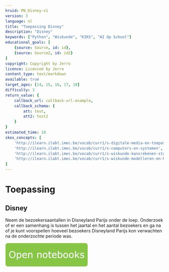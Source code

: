 ```yaml
---
hruid: PN_Disney-v1
version: 3
language: nl
title: "Toepassing Disney"
description: "Disney"
keywords: ["Python", "Wiskunde", "KIKS", "AI Op School"]
educational_goals: [
    {source: Source, id: id}, 
    {source: Source2, id: id2}
]
copyright: Copyright by Jerro
licence: Licenced by Jerro
content_type: text/markdown
available: true
target_ages: [14, 15, 16, 17, 18]
difficulty: 3
return_value: {
    callback_url: callback-url-example,
    callback_schema: {
        att: test,
        att2: test2
    }
}
estimated_time: 10
skos_concepts: [
    'http://ilearn.ilabt.imec.be/vocab/curr1/s-digitale-media-en-toepassingen', 
    'http://ilearn.ilabt.imec.be/vocab/curr1/s-computers-en-systemen', 
    'http://ilearn.ilabt.imec.be/vocab/curr1/s-wiskunde-kansrekenen-statistiek',
    'http://ilearn.ilabt.imec.be/vocab/curr1/s-wiskunde-modelleren-en-heuristiek'
]
---
```

# Toepassing
## Disney
Neem de bezoekersaantallen in Disneyland Parijs onder de loep. Onderzoek of er een samenhang is tussen het jaartal en het aantal bezoekers en ga na of je kunt voorspellen hoeveel bezoekers Disneyland Parijs kon verwachten na de onderzochte periode was.

[![](embed/Knop.png "Knop")](https://kiks.ilabt.imec.be/jupyterhub/?id=0306 "Notebooks Oefenen met Data")